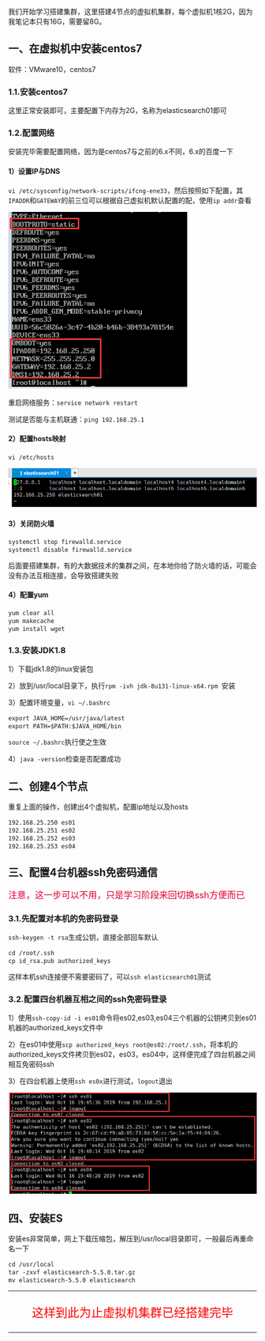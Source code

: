 我们开始学习搭建集群，这里搭建4节点的虚拟机集群，每个虚拟机1核2G，因为我笔记本只有16G，需要留8G。

## 一、在虚拟机中安装centos7

软件：VMware10，centos7

### 1.1.安装centos7

这里正常安装即可，主要配置下内存为2G，名称为elasticsearch01即可

### 1.2.配置网络

安装完毕需要配置网络，因为是centos7与之前的6.x不同，6.x的百度一下

#### 1）设置IP与DNS

`vi /etc/sysconfig/network-scripts/ifcng-ene33`，然后按照如下配置，其`IPADDR`和`GATEWAY`的前三位可以根据自己虚拟机默认配置的配，使用`ip addr`查看

![1571209948594](../image/1571213456287.png)

重启网络服务：`service network restart`

测试是否能与主机联通：`ping 192.168.25.1`

#### 2）配置hosts映射

`vi /etc/hosts`

![1571213644337](../image/1571213644337.png)

#### 3）关闭防火墙

```
systemctl stop firewalld.service
systemctl disable firewalld.service
```

后面要搭建集群，有的大数据技术的集群之间，在本地你给了防火墙的话，可能会没有办法互相连接，会导致搭建失败

#### 4）配置yum

```
yum clear all
yum makecache
yum install wget
```

### 1.3.安装JDK1.8

1）下载jdk1.8的linux安装包

2）放到/usr/local目录下，执行`rpm -ivh jdk-8u131-linux-x64.rpm `安装

3）配置环境变量，`vi ~/.bashrc`

```linux
export JAVA_HOME=/usr/java/latest
export PATH=$PATH:$JAVA_HOME/bin
```

`source ~/.bashrc`执行使之生效

4）`java -version`检查是否配置成功

## 二、创建4个节点

重复上面的操作，创建出4个虚拟机，配置ip地址以及hosts

```
192.168.25.250 es01
192.168.25.251 es02
192.168.25.252 es03
192.168.25.253 es04
```

## 三、配置4台机器ssh免密码通信

<font size="4" color="#deqw33">注意，这一步可以不用，只是学习阶段来回切换ssh方便而已</font>

### 3.1.先配置对本机的免密码登录

`ssh-keygen -t rsa`生成公钥，直接全部回车默认

```
cd /root/.ssh
cp id_rsa.pub authorized_keys
```

这样本机ssh连接便不需要密码了，可以`ssh elasticsearch01`测试

### 3.2.配置四台机器互相之间的ssh免密码登录

1）使用`ssh-copy-id -i es01`命令将es02,es03,es04三个机器的公钥拷贝到es01机器的authorized_keys文件中

2）在es01中使用`scp authorized_keys root@es02:/root/.ssh`，将本机的authorized_keys文件拷贝到es02，es03，es04中，这样便完成了四台机器之间相互免密码ssh

3）在四台机器上使用`ssh es0x`进行测试，`logout`退出

![1571226810148](../image/1571226810148.png)

## 四、安装ES

安装es非常简单，网上下载压缩包，解压到/usr/local目录即可，一般最后再重命名一下

```
cd /usr/local
tar -zxvf elasticsearch-5.5.0.tar.gz
mv elasticsearch-5.5.0 elasticsearch
```



------

<p align="center" style="font-size:1.5rem; color:red;">这样到此为止虚拟机集群已经搭建完毕</p>

------



